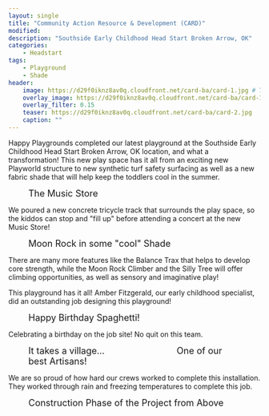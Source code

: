 ```yaml
---
layout: single
title: "Community Action Resource & Development (CARD)"
modified:
description: "Southside Early Childhood Head Start Broken Arrow, OK"     # For Twitter, not the Title
categories:
    - Headstart
tags:
    - Playground
    - Shade
header:
    image: https://d29f0iknz8av0q.cloudfront.net/card-ba/card-1.jpg # Twitter (use 'overlay_image')
    overlay_image: https://d29f0iknz8av0q.cloudfront.net/card-ba/card-1.jpg  # Article header at 2048x768
    overlay_filter: 0.15
    teaser: https://d29f0iknz8av0q.cloudfront.net/card-ba/card-2.jpg   # Shrink image to 575x216 push
    caption: ""
---
```

Happy Playgrounds completed our latest playground at the Southside Early Childhood Head Start Broken Arrow, OK location, and what a transformation!  This new play space has it all from an exciting new Playworld structure to new synthetic turf safety surfacing as well as a new fabric shade that will help keep the toddlers cool in the summer.  

<figure class="align-center"><img src="https://d29f0iknz8av0q.cloudfront.net/card-ba/card-3.jpg" alt="" />
<figcaption class="text-center" style="font-size: large">The Music Store</figcaption>
</figure>

We poured a new concrete tricycle track that surrounds the play space, so the kiddos can stop and "fill up" before attending a concert at the new Music Store! 

<figure class="align-center"><img src="https://d29f0iknz8av0q.cloudfront.net/card-ba/card-4.jpg" alt="" />
<figcaption class="text-center" style="font-size: large">Moon Rock in some "cool" Shade</figcaption>
</figure>

There are many more features like the Balance Trax that helps to develop core strength, while the Moon Rock Climber and the Silly Tree will offer climbing opportunities, as well as sensory and imaginative play! 

This playground has it all! Amber Fitzgerald, our early childhood specialist, did an outstanding job designing this playground! 

<figure class="align-center"><img src="https://d29f0iknz8av0q.cloudfront.net/card-ba/card-8.jpg" alt="" />
<figcaption class="text-center" style="font-size: large">Happy Birthday Spaghetti!</figcaption>
</figure>

Celebrating a birthday on the job site! No quit on this team.

<figure class="align-center">
<a href="https://d29f0iknz8av0q.cloudfront.net/card-ba/card7-lg.jpg">
<img src="https://d29f0iknz8av0q.cloudfront.net/card-ba/card-7.jpg" alt="" /></a>
<figcaption class="text-center" style="font-size: large">It takes a village...&emsp;&emsp;&emsp;&emsp;&emsp;&emsp;&emsp;&emsp;One of our best Artisans!</figcaption>
</figure>

We are so proud of how hard our crews worked to complete this installation. They worked through rain and freezing temperatures to complete this job. 

<figure class="align-center">
<a href="https://d29f0iknz8av0q.cloudfront.net/card-ba/card11-lg.jpg">
<img src="https://d29f0iknz8av0q.cloudfront.net/card-ba/card-11.jpg" alt="" /></a>
<figcaption class="text-center" style="font-size: large">Construction Phase of the Project from Above</figcaption>
</figure>



[CG]: https://www.cgtulsa.org
[CGD]: https://www.cgtulsa.org/donate
[blue]: /ironman-70-3-virginia-blue-ridge-2022-race-report/
[CGG]: /the-common-good2/
